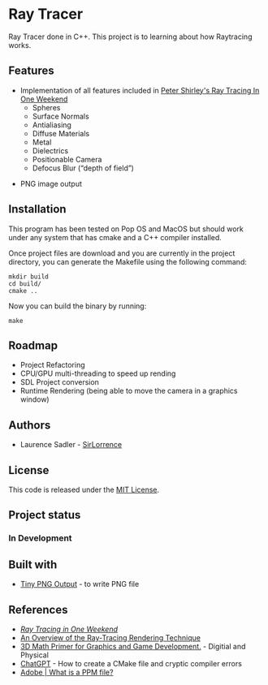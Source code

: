 # Ray Tracer

Ray Tracer done in C++. This project is to learning about how Raytracing works. 


## Features

* Implementation of all features included in [Peter Shirley's Ray Tracing In One Weekend](https://github.com/RayTracing/raytracing.github.io/blob/master/books/RayTracingInOneWeekend.html)
  * Spheres
  * Surface Normals
  * Antialiasing
  * Diffuse Materials
  * Metal
  * Dielectrics
  * Positionable Camera
  * Defocus Blur (“depth of field”)
- PNG image output  



## Installation

This program has been tested on Pop OS and MacOS but should work under any system that has cmake and a C++ compiler installed.

Once project files are download and you are currently in the project directory, you can generate the Makefile using the following command:

```
mkdir build
cd build/
cmake ..
```
Now you can build the binary by running:

```
make
```

## Roadmap
- Project Refactoring
- CPU/GPU multi-threading to speed up rending
- SDL Project conversion
- Runtime Rendering (being able to move the camera in a graphics window)



## Authors
- Laurence Sadler - [SirLorrence](https://gitlab.com/SirLorrence)

## License
This code is released under the [MIT License](https://gitlab.com/SirLorrence/raytracer/-/blob/main/LICENSE).

## Project status

### In Development

## Built with
- [Tiny PNG Output](https://www.nayuki.io/page/tiny-png-output) - to write PNG file

## References
- [_Ray Tracing in One Weekend_](https://raytracing.github.io/books/RayTracingInOneWeekend.html)
- [An Overview of the Ray-Tracing Rendering Technique
](https://scratchapixel.com/lessons/3d-basic-rendering/ray-tracing-overview/ray-tracing-rendering-technique-overview.html)
- [3D Math Primer for Graphics and Game Development.](https://gamemath.com/) - Digitial and Physical 
- [ChatGPT](chat.openai.com) - How to create a CMake file and cryptic compiler errors
- [Adobe | What is a PPM file?](https://www.adobe.com/creativecloud/file-types/image/raster/ppm-file.html)

